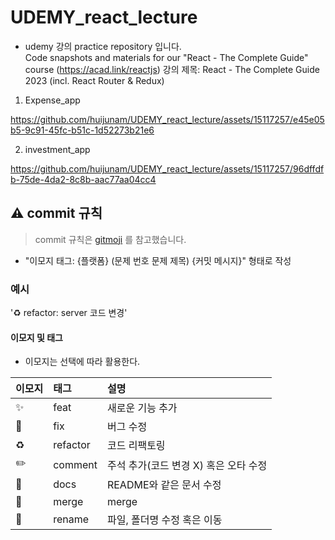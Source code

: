 # UDEMY_react_lecture
* udemy 강의 practice repository 입니다. \
Code snapshots and materials for our "React - The Complete Guide" course (https://acad.link/reactjs)
강의 제목: React - The Complete Guide 2023 (incl. React Router & Redux)

1. Expense_app

https://github.com/huijunam/UDEMY_react_lecture/assets/15117257/e45e05b5-9c91-45fc-b51c-1d52273b21e6

2. investment_app
   
https://github.com/huijunam/UDEMY_react_lecture/assets/15117257/96dffdfb-75de-4da2-8c8b-aac77aa04cc4


## ⚠️ commit 규칙

> commit 규칙은 [gitmoji](https://gitmoji.dev/) 를 참고했습니다.

- "이모지 태그: {플랫폼} (문제 번호 문제 제목) {커밋 메시지}" 형태로 작성

### 예시

'♻️ refactor: server 코드 변경'

#### 이모지 및 태그

- 이모지는 선택에 따라 활용한다.

| 이모지 | 태그     | 설명                                  |
| :----- | :------- | :------------------------------------ |
| ✨     | feat     | 새로운 기능 추가                      |
| 🐛     | fix      | 버그 수정                             |
| ♻️     | refactor | 코드 리팩토링                         |
| ✏️     | comment  | 주석 추가(코드 변경 X) 혹은 오타 수정 |
| 📝     | docs     | README와 같은 문서 수정               |
| 🔀     | merge    | merge                                 |
| 🚚     | rename   | 파일, 폴더명 수정 혹은 이동           |
